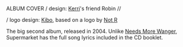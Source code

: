 ALBUM COVER 
/
design: [Kerri](/kerri)'s friend Robin 
//

/
logo design: [Kibo](/kibo), based on a logo by [Not R](/not-r) 



The big second album, released in 2004. Unlike [Needs More Wanger](/needs-more-wanger), Supermarket has the full song lyrics included in the CD booklet. 